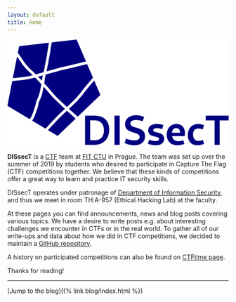 ```yaml
---
layout: default
title: Home
---
```


<img class="logo" src="/assets/images/logo.png"/>

**DISsecT** is a [CTF](https://medium.com/@DRX_Sicher/ctf-explained-6c7d4417305e) team at [FIT CTU](https://www.fit.cvut.cz/en) in Prague. The team was set up over the summer of 2019 by students who desired to participate in Capture The Flag (CTF) competitions together. We believe that these kinds of competitions offer a great way to learn and practice IT security skills.

DISsecT operates under patronage of [Department of Information Security](https://www.fit.cvut.cz/en/dis), and thus we meet in room TH:A-957 (Ethical Hacking Lab) at the faculty.

At these pages you can find announcements, news and blog posts covering various topics. We have a desire to write posts e.g. about interesting challenges we encounter in CTFs or in the real world. To gather all of our write-ups and data about how we did in CTF competitions, we decided to maintain a [GitHub repository](https://github.com/dissect-ctu/ctfs).

A history on participated competitions can also be found on [CTFtime page](https://ctftime.org/team/80103).

Thanks for reading!

---

<i class="fa fa-pencil"></i> [Jump to the blog]({% link blog/index.html %})
